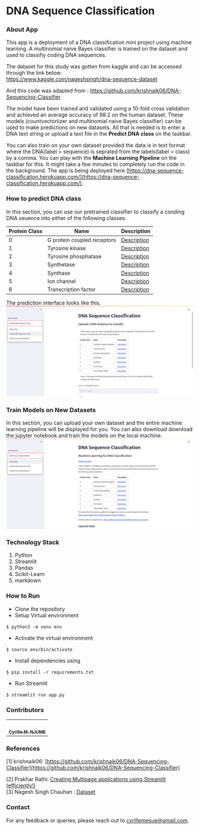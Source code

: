 #  DNA Sequence Classification 


### About App 

This app is a deployment of a DNA classification mini project using machine learning. A multinomial naive Bayes classifier is trained on the dataset and used to classifiy coding DNA sequences. 


The dataset for this study was gotten from kaggle and can be accessed through the link below:  
https://www.kaggle.com/nageshsingh/dna-sequence-dataset

And this code was adapted from : https://github.com/krishnaik06/DNA-Sequencing-Classifier

The model have been trained and validated using a 10-fold cross validation and achieved an average accuracy of 98.2 on the human dataset. These models (countvectoriizer and multinomial naive Bayes classifier) can be used to make predictions on new datasets. All that is needed is to enter a DNA text string or upload a text file in the **Predict DNA class** on the taskbar.  


You can also train on your own dataset provided the data is in text format where the DNA(label = sequence) is seprated from the labels(label = class) by a comma. You can play with the **Machine Learning Pipeline** on the taskbar for this. It might take a few minutes to completely run the code in the background. The app is being deployed here [https://dna-sequence-classification.herokuapp.com/](https://dna-sequence-classification.herokuapp.com/).    

### How to predict DNA class
In this section, you can use our pretrained classifier to classify a conding DNA seuence into either of the following classes.  

| Protein Class      | Name | Description
| ----------- | ----------- | ----------
| 0      | G protein coupled receptors       | [Description](https://en.wikipedia.org/wiki/G_protein-coupled_receptor)
| 1   | Tyrosine kinase        | [Description](https://en.wikipedia.org/wiki/Tyrosine_kinase)
| 2   | Tyrosine phosphatase        | [Description](https://en.wikipedia.org/wiki/Protein_tyrosine_phosphatase)
| 3   | Synthetase        | [Description](https://en.wikipedia.org/w/index.php?title=Synthetase&redirect=no)
| 4   | Synthase     | [Description](https://en.wikipedia.org/wiki/Synthase)
| 5   | Ion channel        | [Description](https://en.wikipedia.org/wiki/Ion_channel)
| 6   | Transcription factor        | [Description](https://en.wikipedia.org/wiki/Transcription_factor#:~:text=In%20molecular%20biology%2C%20a%20transcription,to%20a%20specific%20DNA%20sequence.)

The prediction interface looks like this. 
![image tooltip here](https://github.com/CyrilleMesue/dna-seq-classifier/blob/main/predict.png)
 

### Train Models on New Datasets 
In this section, you can upload your own dataset and the entire machine learning pipeline will be displayed for you. You can also download download the jupyter notebook and train the models on the local machine. 
![image tooltip here](https://github.com/CyrilleMesue/dna-seq-classifier/blob/main/machinelearning.png)


### Technology Stack 

1. Python 
2. Streamlit 
3. Pandas
4. Scikit-Learn
5. markdown


### How to Run 

- Clone the repository
- Setup Virtual environment
```
$ python3 -m venv env
```
- Activate the virtual environment
```
$ source env/bin/activate
```
- Install dependencies using
```
$ pip install -r requirements.txt
```
- Run Streamlit
```
$ streamlit run app.py
```


### Contributors 

<table>
  <tr>
    <td align="center"><a href="https://github.com/CyrilleMesue"><img src="https://avatars.githubusercontent.com/CyrilleMesue" width="100px;" alt=""/><br /><sub><b>Cyrille M. NJUME</b></sub></a><br /></td>
  </tr>
</table>

### References 

[1] krishnaik06: [https://github.com/krishnaik06/DNA-Sequencing-Classifier](https://github.com/krishnaik06/DNA-Sequencing-Classifier)

[2] Prakhar Rathi: [Creating Multipage applications using Streamlit (efficiently!)](https://towardsdatascience.com/creating-multipage-applications-using-streamlit-efficiently-b58a58134030)   
[3]  Nagesh Singh Chauhan : [Dataset](https://www.kaggle.com/nageshsingh/dna-sequence-dataset)

### Contact

For any feedback or queries, please reach out to [cyrillemesue@gmail.com](mailto:cyrillemesue@gmail.com).
